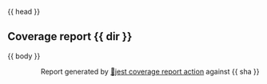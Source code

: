 {{ head }}

## Coverage report {{ dir }}

{{ body }}

<p align="right">Report generated by <a href="https://github.com/ArtiomTr/jest-coverage-report-action">🧪jest coverage report action</a> against {{ sha }}</p>
